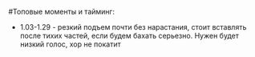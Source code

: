 #Топовые моменты и тайминг:
* 1.03-1.29 - резкий подъем почти без нарастания, стоит вставлять после тихих частей, если будем бахать серьезно. Нужен будет низкий голос, хор не покатит
